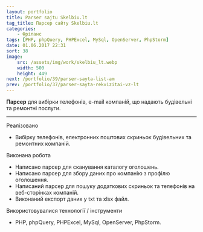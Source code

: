 ```yaml
---
layout: portfolio
title: Parser sajtu Skelbiu.lt
tag_title: Парсер сайту Skelbiu.lt
categories:
    - Фріланс
tags: [PHP, phpQuery, PHPExcel, MySql, OpenServer, PhpStorm]
date: 01.06.2017 22:31
sort: 38
image: 
    src: /assets/img/work/skelbiu_lt.webp 
    width: 500
    height: 449
next: /portfolio/39/parser-sayta-list-am
prev: /portfolio/37/parser-sayta-rekvizitai-vz-lt
---
```


**Парсер** для вибірки телефонів, e-mail компаній, що надають будівельні та ремонтні послуги.

---

Реалізовано

* Вибірку телефонів, електронних поштових скриньок будівельних та ремонтних компаній.

Виконана робота

* Написано парсер для сканування каталогу оголошень.
* Написано парсер для збору даних про компанію з профілю оголошення.
* Написаний парсер для пошуку додаткових скриньок та телефонів на веб-сторінках компаній.
* Виконаний експорт даних у txt та xlsx файл.

Використовувалися технології / інструменти

* PHP, phpQuery, PHPExcel, MySql, OpenServer, PhpStorm.
